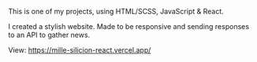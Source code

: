 This is one of my projects, using HTML/SCSS, JavaScript & React.

I created a stylish website. Made to be responsive and sending responses to an API to gather news.

View: https://mille-silicion-react.vercel.app/
